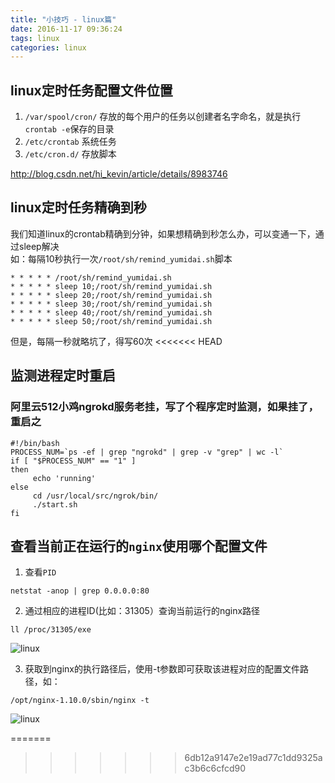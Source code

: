 ```yaml
---
title: "小技巧 - linux篇"
date: 2016-11-17 09:36:24
tags: linux
categories: linux
---
```


## linux定时任务配置文件位置

1. `/var/spool/cron/` 存放的每个用户的任务以创建者名字命名，就是执行`crontab -e`保存的目录 
2. `/etc/crontab` 系统任务
3. `/etc/cron.d/` 存放脚本

http://blog.csdn.net/hi_kevin/article/details/8983746

## linux定时任务精确到秒

我们知道linux的crontab精确到分钟，如果想精确到秒怎么办，可以变通一下，通过sleep解决  
如：每隔10秒执行一次`/root/sh/remind_yumidai.sh`脚本

```
* * * * * /root/sh/remind_yumidai.sh
* * * * * sleep 10;/root/sh/remind_yumidai.sh
* * * * * sleep 20;/root/sh/remind_yumidai.sh
* * * * * sleep 30;/root/sh/remind_yumidai.sh
* * * * * sleep 40;/root/sh/remind_yumidai.sh
* * * * * sleep 50;/root/sh/remind_yumidai.sh
```

但是，每隔一秒就略坑了，得写60次
<<<<<<< HEAD

## 监测进程定时重启

### 阿里云512小鸡ngrokd服务老挂，写了个程序定时监测，如果挂了，重启之

```
#!/bin/bash
PROCESS_NUM=`ps -ef | grep "ngrokd" | grep -v "grep" | wc -l`
if [ "$PROCESS_NUM" == "1" ]
then
     echo 'running'
else
     cd /usr/local/src/ngrok/bin/
     ./start.sh
fi
```

## 查看当前正在运行的`nginx`使用哪个配置文件

1. 查看`PID`
```
netstat -anop | grep 0.0.0.0:80
```

2. 通过相应的进程ID(比如：31305）查询当前运行的nginx路径
```
ll /proc/31305/exe
```
![linux](http://7xlbo3.com1.z0.glb.clouddn.com/2016/12/29/20161229130602.png)

3. 获取到nginx的执行路径后，使用-t参数即可获取该进程对应的配置文件路径，如：
```
/opt/nginx-1.10.0/sbin/nginx -t
```
![linux](http://7xlbo3.com1.z0.glb.clouddn.com/2016/12/29/20161229130743.png)

=======
>>>>>>> 6db12a9147e2e19ad77c1dd9325ac3b6c6cfcd90
